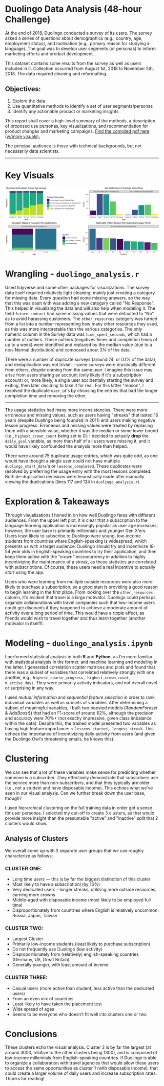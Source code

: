 # Duolingo Data Analysis (48-hour Challenge)

At the end of 2018, Duolingo conducted a survey of its users. The survey asked a series of questions about demographics (e.g., country, age, employment status), and motivation (e.g., primary reason for studying a language). The goal was to develop user segments (or personas) to inform marketing efforts and product development.  

This dataset contains some results from the survey as well as users included in it. Collection occurred from August 1st, 2018 to November 5th, 2018. The data required cleaning and reformatting.  

## Objectives:
1. Explore the data
2. Use quantitative methods to identify a set of user segments/personas
3. Identify any actionable product or marketing insights

This report shall cover a high-level summary of the methods, a description of proposed use personas, key visualizations, and recommendation for product changes and marketing campaigns. [Find the compiled pdf here (w/more visuals).](analysis_report.pdf)

The principal audience is those with technical backgrounds, but not necessarily data scientists.

---

# Key Visuals
![key visualizations](visuals/graphs.png?raw=true)

# Wrangling - `duolingo_analysis.r`
Used tidyverse and some other packages for visualizations. The survey data itself required relatively light cleaning, mainly just creating a category for missing data. Every question had some missing answers, so the way that this was dealt with was adding a new category called "No Response". This helped in visualizing the data and will also help when modeling it. The field `future_contact` had some missing values that were defaulted to "No" as to avoid harassing customers. The `other_resources` category was turned from a list into a number representing how many other resources they used, as this was more interpretable than the various categories. The only numeric column in the Survey data was `time_spent_seconds`, which had a number of outliers. These outliers (negatives times and completion times of up to a week) were identified and replaced by the median value (due to a non-Normal distribution) and composed about 3% of the data.  

There were a number of duplicate surveys (around 74, or 0.1% of the data), and deduplication was not trivial---some surveys were drastically different from others, *despite* coming from the same user. I imagine this issue may arise from users sharing an account (only likely if it's a subscription account) or, more likely, a single user accidentally starting the survey and exiting, then later deciding to take it for real. For this latter "reason", I resolved the duplicate `user_id`'s by choosing the entries that had the longer completion time and removing the other.  

---

The usage statistics had many more inconsistencies. There were more erroneous and missing values, such as users having "streaks" that lasted 16 years (despite Duolingo being founded in 2011) and users making negative lesson progress. Erroneous and missing values were treated by replacing them with a sensible value, whether it was the median or some lower bound (i.e., `highest_crown_count` being set to 0). I decided to actually **drop** the `daily_goal` variable, as more than half of all users were missing it, and it would have likely confounded the analysis more than helped.  

There were around 75 duplicate usage entries, which was quite odd, as one would have thought a single user could not have multiple `duolingo_start_date`'s or `lessons_completed`. These duplicates were resolved by preferring the usage entry with the most lessons completed. Both de-duplication decisions were heuristically made after manually viewing the duplications (lines 117 and 124 in `duolingo_analysis.r`).

# Exploration & Takeaways

Through visualizations I honed in on how well Duolingo fares with different audiences. From the upper left plot, it is clear that a subscription to the language learning application is increasingly popular as user age increases; however, the user base is primarily millennials and younger Gen X'ers. Users least likely to subscribe to Duolingo were young, low-income students from countries where English-speaking is widespread, which presents us with a target audience. Duolingo should try and incentivize 18-54 year olds in English-speaking countries to try their application, and then keep them active with the "crown" microcurrency in addition to highly incentivizing the maintenance of a streak, as those statistics are correlated with subscriptions. Of course, these users need a real incentive to actually *start* using the app. 

Users who were learning from multiple outside resources were also more likely to purchase a subscription, so a good start is providing a good reason to begin learning in the first place. From looking over the `other_resources` column, it's evident that travel is a large motivator. Duolingo could perhaps organize collaborations with travel companies such that low-income users could get discounts if they happened to achieve a moderate amount of activity over a long period of time. This would have a ripple effect, as friends would wish to travel together and thus learn together (another motivator in itself!). 


# Modeling - `duolingo_analysis.ipynb`

I performed statistical analysis in both **R** and **Python**, as I'm more familiar with statistical analysis in the former, and machine learning and modeling in the latter. I generated correlation scatter matrices and plots and found that there was a subset of variables that correlated relatively strongly with one another, e.g., `highest_course_progress, highest_crown_count, n_active_days`. They were primarily activity indicators, and not overall novel or surprising in any way.

I used *mutual information* and *sequential feature selection* in order to rank individual variables as well as subsets of variables. After determining a subset of meaningful variables, I built two boosted models (*RandomForeset* & *AdaBoost*}) that had an F1-score of around 62%, although the precision and accuracy were 70%+ (not exactly impressive, given class imbalance within the data). Despite this, the trained model presented two variables as having high feature importance: `n_lessons_started, longest_streak`. This echoes the importance of incentivizing daily activity from users (and given the Duolingo Owl's threatening emails, he knows this).

# Clustering

We can see that a lot of these variables make sense for predicting whether someone is a subscriber. They effectively demonstrate that subscribers use the service more than non-subscribers, and that they typically are older (i.e., not a student and have disposable income). This echoes what we've seen in our visual analysis. Can we further break down the user base, though?

I used hierarchical clustering on the full training data in order get a sense for user personas. I selected my cut-off to create 3 clusters, as that would provide more insight than the presumable "active" and "inactive" split that 2 clusters would show.

## Analysis of Clusters

We overall come up with 3 separate user groups that we can roughly characterize as follows:

### CLUSTER ONE:
* Long time users — this is by far the biggest distinction of this cluster
* Most likely to have a subscription! (by 16%)
* Very dedicated users - longer streaks, utilizing more outside resources, earning more crowns
* Middle-aged with disposable income (most likely to be employed full time)
* Disproportionately from countries where English is relatively uncommon: Russia, Japan, Taiwan

### CLUSTER TWO:
* Largest Cluster
* Primarily low-income students (least likely to purchase subscription)
* Do not frequently use Duolingo (low activity)
* Disproportionately from (relatively) english-speaking countries (Germany, US, Great Britain)
* Generally younger, with least amount of income

### CLUSTER THREE:
* Casual users (more active than student, less active than the dedicated users)
* From an even mix of countries 
* Least likely to have taken the placement test
* Wide spread of ages
* Seems to be everyone who doesn't fit well into clusters one or two


# Conclusions
These clusters echo the visual analysis. Cluster 2 is by far the largest (at around 3000, relative to the other clusters being 1300), and is composed of low-income millennials from English-speaking countries. If Duolingo is able to organize a collaboration with travel agencies that would allow these users to access the same opportunities as cluster 1 (with disposable income), that could create a larger volume of daily users and increase subscription rates. Thanks for reading!  

